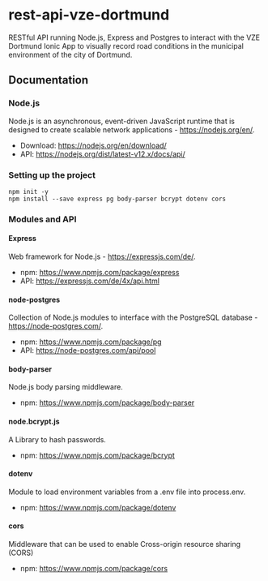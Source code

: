 # rest-api-vze-dortmund

RESTful API running Node.js, Express and Postgres to interact with the VZE Dortmund Ionic App to visually record road conditions in the municipal environment of the city of Dortmund.

## Documentation
### Node.js 
Node.js is an asynchronous, event-driven JavaScript runtime that is designed to create scalable network applications - https://nodejs.org/en/.
 * Download:   https://nodejs.org/en/download/
 * API:        https://nodejs.org/dist/latest-v12.x/docs/api/

### Setting up the project
```
npm init -y
npm install --save express pg body-parser bcrypt dotenv cors
```

### Modules and API
#### Express
Web framework for Node.js - https://expressjs.com/de/.
 * npm:    https://www.npmjs.com/package/express
 * API:    https://expressjs.com/de/4x/api.html

#### node-postgres
Collection of Node.js modules to interface with the PostgreSQL database - https://node-postgres.com/.
 * npm:    https://www.npmjs.com/package/pg
 * API:    https://node-postgres.com/api/pool

#### body-parser
Node.js body parsing middleware.
 * npm:    https://www.npmjs.com/package/body-parser

#### node.bcrypt.js
A Library to hash passwords.
 * npm:    https://www.npmjs.com/package/bcrypt
    
#### dotenv
Module to load environment variables from a .env file into process.env.
 * npm:    https://www.npmjs.com/package/dotenv

#### cors
Middleware that can be used to enable Cross-origin resource sharing (CORS)
 * npm:    https://www.npmjs.com/package/cors